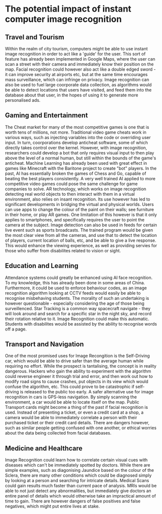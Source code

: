 # The potential impact of instant computer image recognition

## Travel and Tourism

Within the realm of city tourism, computers might be able to use instant image recognition in order to act like a 'guide' for the user. This sort of feature has already been implemented in Google Maps, where the user can scan a street with their camera and immediately know their position on the map.
Facial recognition could however also act like a double edged sword - it can improve security at airports etc, but at the same time encourages mass surveillance, which can infringe on privacy.
Image recognition can also be used to fuel large coorporate data collection, as algorithms would be able to detect locations that users have visited, and feed them into the database about that user, in the hopes of using it to generate more personalised ads.

## Gaming and Entertainment

The Cheat market for many of the most competitive games is one that is worth tens of millions, not more. Traditional video game cheats work in various ways, such as injecting variables into the code or overriding user input. In turn, coorporations develop anticheat software, some of which directly takes control over the kernel. However, with image recognition, researchers could develop a bot that only requires visual input to then play above the level of a normal human, but still within the bounds of the game's anticheat. Machine Learning has already been used with great effect in games like Minecraft with the Baritone project to create "bot" players. In the past, AI has essentially broken the games of Chess and Go, capable of beating the best players consistently. A very well trained AI applied to more competitive video games could pose the same challenge for game companies to solve.
AR technology, which works on image recognition detecting real world objects to then interact with them in a virtual environment, also relies on insant recognition. Its use however has led to significant developments in bridging the virtual and physical worlds. Users can use apps to change the colour of the paint on their walls; see furniture in their home, or play AR games. One limitation of this however is that it only applies to smartphones, and specifically requires the user to point the camera at the subject.
Image detection can also be used in feeds for certain live event such as sports broadcasts. The trained program would be given the most clear view from all the cameras, and use that to detect the location of players, current location of balls, etc, and be able to give a live response. This would enhance the viewing experience, as well as providing servies for those who suffer from disabilites related to vision or sight.

## Education and Learning

Attendance systems could greatly be enhanced using AI face recognition. To my knowledge, this has already been done in some areas of China. Furthermore, it could be used to enforce behaviour codes, as an image recognition algorithm looking at CCTV feeds would easily be able to recognise misbehaving students. The morality of such an undertaking is however questionable - especially considering the age of those being surveillenced.
Star Tracking is a common way spacecraft navigate - they will look around and search for a specific star in the night sky, and record their rotation relative to it. Image Recognition could make this automatic.
Students with disabilites would be assisted by the ability to recognise words off a page.

## Transport and Navigation

One of the most promised uses for Image Recongition is the Self-Driving car, which would be able to drive safer than the average human while requiring no effort. While the prospect is tantalising, the concept is in reality dangerous. Hackers who gain the ability to experiment with the algorithm could reverse engineer it through trial and error, and then work out how to modify road signs to cause crashes, put objects in its view which would confuse the algorithm, etc. This could prove to be catastrophic if self-driving is released to the public too early.
A safer alternative use for image recognition in cars is GPS-less navigation. By simply scanning the environment, a car would be able to locate itself on the map.
Public Transport cards might become a thing of the past if facial recognition is used. Instead of presenting a ticket, or even a credit card at a shop, a camera would be able to immediately correlate a person with their purchased ticket or their credit card details. There are dangers however, such as similar people getting confused with one another, or ethical worries about the data being collected from facial databases.

## Medicine and Healthcare

Image Recognition could learn how to correlate certain visual cues with diseases which can't be immediately spotted by doctors. While there are simple examples, such as diagonising Jaundice based on the colour of the Sclera, there are many other conditions which could be diagnosed simply by looking at a person and searching for intricate details.
Medical Scans could gain results much faster than current pace of analysis. MRIs would be able to not just detect any abnormalities, but immediately give doctors an entire panel of details which would otherwise take an impractical amount of time to gain. There are however dangers of false positives and false negatives, which might put entire lives at stake.